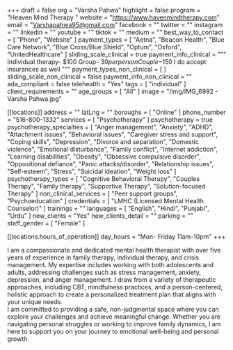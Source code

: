 +++
draft = false
org = "Varsha Pahwa"
highlight = false
program = "Heaven Mind Therapy "
website = "https://www.havenmindtherapy.com"
email = "Varshapahwa95@gmail.com"
facebook = ""
twitter = ""
instagram = ""
linkedin = ""
youtube = ""
tiktok = ""
medium = ""
best_way_to_contact = [ "Phone", "Website" ]
payment_types = [
  "Aetna",
  "Beacon Health",
  "Blue Care Network",
  "Blue Cross/Blue Shield",
  "Optum",
  "Oxford",
  "UnitedHealthcare"
]
sliding_scale_clinical = true
payment_info_clinical = """
Individual therapy- $100
Group- $30 per person 
Couple-$150
I do accept insurances as well """
payment_types_non_clinical = [ ]
sliding_scale_non_clinical = false
payment_info_non_clinical = ""
ada_compliant = false
telehealth = "Yes"
tags = [ "individual" ]
client_requirements = ""
age_groups = [ "All" ]
image = "/img/IMG_6992 - Varsha Pahwa.jpg"

[[locations]]
address = ""
latLng = ""
boroughs = [ "Online" ]
phone_number = "516-800-1332"
services = [ "Psychotherapy" ]
psychotherapy = true
psychotherapy_specialties = [
  "Anger management",
  "Anxiety",
  "ADHD",
  "Attachment issues",
  "Behavioral issues",
  "Caregiver stress and support",
  "Coping skills",
  "Depression",
  "Divorce and separation",
  "Domestic violence",
  "Emotional disturbance",
  "Family conflict",
  "Internet addiction",
  "Learning disabilities",
  "Obesity",
  "Obsessive compulsive disorder",
  "Oppositional defiance",
  "Panic attacks/disorder",
  "Relationship issues",
  "Self-esteem",
  "Stress",
  "Suicidal ideation",
  "Weight loss"
]
psychotherapy_types = [
  "Cognitive Behavioral Therapy",
  "Couples Therapy",
  "Family therapy",
  "Supportive Therapy",
  "Solution-focused Therapy"
]
non_clinical_services = [ "Peer support groups", "Psychoeducation" ]
credentials = [ "LMHC (Licensed Mental Health Counselor)" ]
trainings = ""
languages = [ "English", "Hindi", "Punjabi", "Urdu" ]
new_clients = "Yes"
new_clients_detail = ""
parking = ""
staff_gender = [ "Female" ]

  [[locations.hours_of_operation]]
  day_hours = "Mon- Friday 11am-10pm"
+++

I am a compassionate and dedicated mental health therapist with over five years of experience in family therapy, individual therapy, and crisis management. My expertise includes working with both adolescents and adults, addressing challenges such as stress management, anxiety, depression, and anger management. I draw from a variety of therapeutic approaches, including CBT, mindfulness practices, and a person-centered, holistic approach to create a personalized treatment plan that aligns with your unique needs. <br>
I am committed to providing a safe, non-judgmental space where you can explore your challenges and achieve meaningful change. Whether you are navigating personal struggles or working to improve family dynamics, I am here to support you on your journey to emotional well-being and personal growth. <br>
